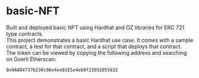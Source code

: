 # basic-NFT
Built and deployed basic NFT using Hardhat and OZ libraries for ERC 721 type contracts. <br />
This project demonstrates a basic Hardhat use case. It comes with a sample contract, a test for that contract, and a script that deploys that contract.<br/>
The token can be viewed by copying the following address and searching on Goerli Etherscan:
```shell
0x9A804737b230c06e4ee01E5e4eb9f23D52855832
```
